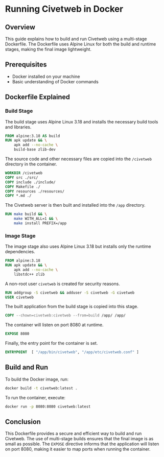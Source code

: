 # Running Civetweb in Docker

## Overview

This guide explains how to build and run Civetweb using a multi-stage Dockerfile. The Dockerfile uses Alpine Linux for both the build and runtime stages, making the final image lightweight.

## Prerequisites

- Docker installed on your machine
- Basic understanding of Docker commands

## Dockerfile Explained

### Build Stage

The build stage uses Alpine Linux 3.18 and installs the necessary build tools and libraries.

```Dockerfile
FROM alpine:3.18 AS build
RUN apk update && \
    apk add --no-cache \
    build-base zlib-dev
```

The source code and other necessary files are copied into the `/civetweb` directory in the container.

```Dockerfile
WORKDIR /civetweb
COPY src ./src/
COPY include ./include/
COPY Makefile ./
COPY resources ./resources/
COPY *.md ./
```

The Civetweb server is then built and installed into the `/app` directory.

```Dockerfile
RUN make build && \
    make WITH_ALL=1 && \
    make install PREFIX=/app
```

### Image Stage

The image stage also uses Alpine Linux 3.18 but installs only the runtime dependencies.

```Dockerfile
FROM alpine:3.18
RUN apk update && \
    apk add --no-cache \
    libstdc++ zlib
```

A non-root user `civetweb` is created for security reasons.

```Dockerfile
RUN addgroup -S civetweb && adduser -S civetweb -G civetweb
USER civetweb
```

The built application from the build stage is copied into this stage.

```Dockerfile
COPY --chown=civetweb:civetweb --from=build /app/ /app/
```

The container will listen on port 8080 at runtime.

```Dockerfile
EXPOSE 8080
```

Finally, the entry point for the container is set.

```Dockerfile
ENTRYPOINT  [ "/app/bin/civetweb", "/app/etc/civetweb.conf" ]
```

## Build and Run

To build the Docker image, run:

```bash
docker build -t civetweb:latest .
```

To run the container, execute:

```bash
docker run -p 8080:8080 civetweb:latest
```

## Conclusion

This Dockerfile provides a secure and efficient way to build and run Civetweb. The use of multi-stage builds ensures that the final image is as small as possible. The `EXPOSE` directive informs that the application will listen on port 8080, making it easier to map ports when running the container.
